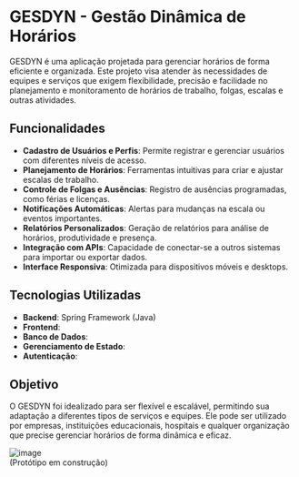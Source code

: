﻿# GESDYN - Gestão Dinâmica de Horários

GESDYN é uma aplicação projetada para gerenciar horários de forma eficiente e organizada. Este projeto visa atender às necessidades de equipes e serviços que exigem flexibilidade, precisão e facilidade no planejamento e monitoramento de horários de trabalho, folgas, escalas e outras atividades.

## Funcionalidades
- **Cadastro de Usuários e Perfis**: Permite registrar e gerenciar usuários com diferentes níveis de acesso.
- **Planejamento de Horários**: Ferramentas intuitivas para criar e ajustar escalas de trabalho.
- **Controle de Folgas e Ausências**: Registro de ausências programadas, como férias e licenças.
- **Notificações Automáticas**: Alertas para mudanças na escala ou eventos importantes.
- **Relatórios Personalizados**: Geração de relatórios para análise de horários, produtividade e presença.
- **Integração com APIs**: Capacidade de conectar-se a outros sistemas para importar ou exportar dados.
- **Interface Responsiva**: Otimizada para dispositivos móveis e desktops.

## Tecnologias Utilizadas
- **Backend**: Spring Framework (Java)
- **Frontend**: 
- **Banco de Dados**: 
- **Gerenciamento de Estado**: 
- **Autenticação**: 

## Objetivo
O GESDYN foi idealizado para ser flexível e escalável, permitindo sua adaptação a diferentes tipos de serviços e equipes. Ele pode ser utilizado por empresas, instituições educacionais, hospitais e qualquer organização que precise gerenciar horários de forma dinâmica e eficaz. 

![image](https://github.com/user-attachments/assets/c0357d6d-514f-4ed7-9258-e0a05b78962c)  
(Protótipo em construção)
